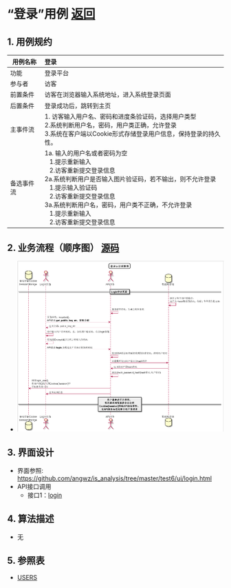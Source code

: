 # “登录”用例 [返回](../README.md)

## 1. 用例规约

|用例名称|登录|
|-------|:-------------|
|功能|登录平台|
|参与者|访客|
|前置条件|访客在浏览器输入系统地址，进入系统登录页面|
|后置条件|登录成功后，跳转到主页|
|主事件流| 1. 访客输入用户名、密码和进度条验证码，选择用户类型<br/>2.系统判断用户名，密码，用户类正确，允许登录<br/>3.系统在客户端以Cookie形式存储登录用户信息，保持登录的持久性。|
|备选事件流|1a. 输入的用户名或者密码为空 <br/>&nbsp;&nbsp; 1.提示重新输入 <br/> &nbsp;&nbsp; 2.访客重新提交登录信息 <br/>2a.系统判断用户是否输入图片验证码，若不输出，则不允许登录 <br/>&nbsp;&nbsp; 1.提示输入验证码 <br/> &nbsp;&nbsp; 2.访客重新提交登录信息<br/>3a.系统判断用户名，密码，用户类不正确，不允许登录 <br/>&nbsp;&nbsp; 1.提示重新输入 <br/> &nbsp;&nbsp; 2.访客重新提交登录信息 |

## 2. 业务流程（顺序图） [源码](../src/Login.puml)
- ![登录认证顺序图](../登录认证顺序图.png)

## 3. 界面设计
- 界面参照: https://github.com/angwz/is_analysis/tree/master/test6/ui/login.html
- API接口调用
    - 接口1：[login](../API/login.md)

## 4. 算法描述
 - 无

## 5. 参照表

- [USERS](../DatabaseDesign.md/#USERS)